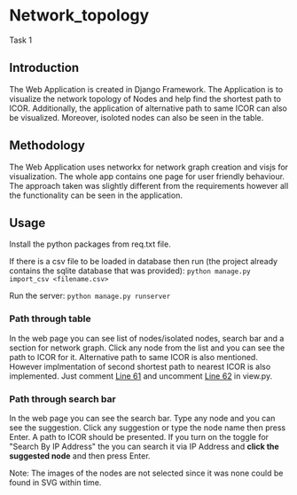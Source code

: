 # Network_topology
Task 1

## Introduction
The Web Application is created in Django Framework. The Application is to visualize the network topology of Nodes and help find the shortest path to ICOR. Additionally, the application of alternative path to same ICOR can also be visualized. Moreover, isoloted nodes can also be seen in the table.

## Methodology
The Web Application uses networkx for network graph creation and visjs for visualization. The whole app contains one page for user friendly behaviour. The approach taken was slightly different from the requirements however all the functionality can be seen in the application.

## Usage
Install the python packages from req.txt file. 

If there is a csv file to be loaded in database then run (the project already contains the sqlite database that was provided):
    ```python manage.py import_csv <filename.csv>```

Run the server:
    ```python manage.py runserver```

### Path through table
In the web page you can see list of nodes/isolated nodes, search bar and a section for network graph. 
Click any node from the list and you can see the path to ICOR for it. Alternative path to same ICOR is also mentioned.
However implmentation of second shortest path to nearest ICOR is also implemented. Just comment [Line 61](https://github.com/DaBaap/Network_topology/blob/1f0838d00f5ca5f229ff9cb7f5bde9f50eb8fba6/network_topology/topology/views.py#L61) and uncomment [Line 62](https://github.com/DaBaap/Network_topology/blob/1f0838d00f5ca5f229ff9cb7f5bde9f50eb8fba6/network_topology/topology/views.py#L62) in view.py.

### Path through search bar
In the web page you can see the search bar. Type any node and you can see the suggestion. Click any suggestion or type the node name then press Enter. A path to ICOR should be presented.
If you turn on the toggle for "Search By IP Address" the you can search it via IP Address and **click the suggested node** and then press Enter. 

Note: The images of the nodes are not selected since it was none could be found in SVG within time. 
